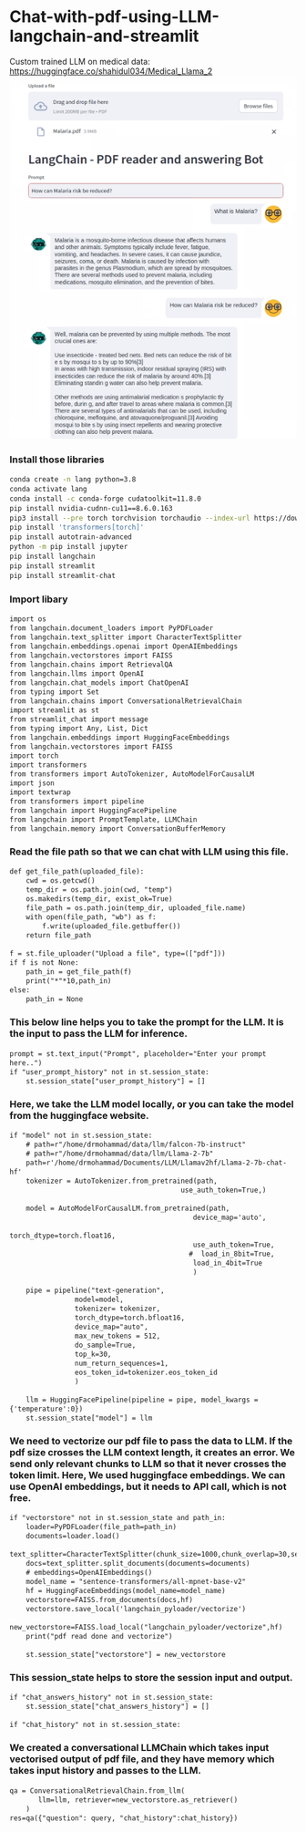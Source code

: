 # Chat-with-pdf-using-LLM-langchain-and-streamlit
Custom trained LLM on medical data:  https://huggingface.co/shahidul034/Medical_Llama_2
![Interface](https://github.com/shahidul034/Chat-with-pdf-using-LLM-langchain-and-streamlit/blob/main/image.png)
### Install those libraries
```bash
conda create -n lang python=3.8
conda activate lang
conda install -c conda-forge cudatoolkit=11.8.0
pip install nvidia-cudnn-cu11==8.6.0.163
pip3 install --pre torch torchvision torchaudio --index-url https://download.pytorch.org/whl/nightly/cu121
pip install 'transformers[torch]'
pip install autotrain-advanced
python -m pip install jupyter
pip install langchain
pip install streamlit
pip install streamlit-chat
```
### Import libary
```
import os
from langchain.document_loaders import PyPDFLoader
from langchain.text_splitter import CharacterTextSplitter
from langchain.embeddings.openai import OpenAIEmbeddings
from langchain.vectorstores import FAISS
from langchain.chains import RetrievalQA
from langchain.llms import OpenAI
from langchain.chat_models import ChatOpenAI
from typing import Set
from langchain.chains import ConversationalRetrievalChain
import streamlit as st
from streamlit_chat import message
from typing import Any, List, Dict
from langchain.embeddings import HuggingFaceEmbeddings
from langchain.vectorstores import FAISS
import torch
import transformers
from transformers import AutoTokenizer, AutoModelForCausalLM
import json
import textwrap
from transformers import pipeline
from langchain import HuggingFacePipeline
from langchain import PromptTemplate, LLMChain
from langchain.memory import ConversationBufferMemory
```

### Read the file path so that we can chat with LLM using this file. 

```
def get_file_path(uploaded_file):
    cwd = os.getcwd()
    temp_dir = os.path.join(cwd, "temp")
    os.makedirs(temp_dir, exist_ok=True)
    file_path = os.path.join(temp_dir, uploaded_file.name)
    with open(file_path, "wb") as f:
        f.write(uploaded_file.getbuffer())
    return file_path

f = st.file_uploader("Upload a file", type=(["pdf"]))
if f is not None:
    path_in = get_file_path(f)
    print("*"*10,path_in)
else:
    path_in = None
```
### This below line helps you to take the prompt for the LLM. It is the input to pass the LLM for inference.
```
prompt = st.text_input("Prompt", placeholder="Enter your prompt here..")
if "user_prompt_history" not in st.session_state:
    st.session_state["user_prompt_history"] = []
```
### Here, we take the LLM model locally, or you can take the model from the huggingface website.

```
if "model" not in st.session_state:
    # path=r"/home/drmohammad/data/llm/falcon-7b-instruct"
    # path=r"/home/drmohammad/data/llm/Llama-2-7b"
    path=r'/home/drmohammad/Documents/LLM/Llamav2hf/Llama-2-7b-chat-hf'
    tokenizer = AutoTokenizer.from_pretrained(path,
                                          use_auth_token=True,)

    model = AutoModelForCausalLM.from_pretrained(path,
                                             device_map='auto',
                                             torch_dtype=torch.float16,
                                             use_auth_token=True,
                                            #  load_in_8bit=True,
                                             load_in_4bit=True
                                             )

    pipe = pipeline("text-generation",
                model=model,
                tokenizer= tokenizer,
                torch_dtype=torch.bfloat16,
                device_map="auto",
                max_new_tokens = 512,
                do_sample=True,
                top_k=30,
                num_return_sequences=1,
                eos_token_id=tokenizer.eos_token_id
                )
    
    llm = HuggingFacePipeline(pipeline = pipe, model_kwargs = {'temperature':0})
    st.session_state["model"] = llm
```
### We need to vectorize our pdf file to pass the data to LLM. If the pdf size crosses the LLM context length, it creates an error. We send only relevant chunks to LLM so that it never crosses the token limit. Here, We used huggingface embeddings. We can use OpenAI embeddings, but it needs to API call, which is not free.
```
if "vectorstore" not in st.session_state and path_in:
    loader=PyPDFLoader(file_path=path_in)
    documents=loader.load()
    text_splitter=CharacterTextSplitter(chunk_size=1000,chunk_overlap=30,separator="\n")
    docs=text_splitter.split_documents(documents=documents)
    # embeddings=OpenAIEmbeddings()
    model_name = "sentence-transformers/all-mpnet-base-v2"
    hf = HuggingFaceEmbeddings(model_name=model_name)
    vectorstore=FAISS.from_documents(docs,hf)
    vectorstore.save_local('langchain_pyloader/vectorize')
    new_vectorstore=FAISS.load_local("langchain_pyloader/vectorize",hf)
    print("pdf read done and vectorize")
     
    st.session_state["vectorstore"] = new_vectorstore
```
### This session_state helps to store the session input and output.
```
if "chat_answers_history" not in st.session_state:
    st.session_state["chat_answers_history"] = []

if "chat_history" not in st.session_state:
```
### We created a conversational LLMChain which takes input vectorised output of pdf file, and they have memory which takes input history and passes to the LLM.
```
qa = ConversationalRetrievalChain.from_llm(
       llm=llm, retriever=new_vectorstore.as_retriever()
    )
res=qa({"question": query, "chat_history":chat_history})
```
